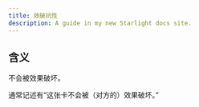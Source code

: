 ```yaml
---
title: 效破抗性
description: A guide in my new Starlight docs site.
---
```


## 含义

不会被效果破坏。

通常记述有“这张卡不会被（对方的）效果破坏。”
